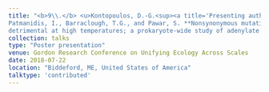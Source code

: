```yaml
---
title: "<b>9\\.</b> <u>Kontopoulos, D.-G.<sup><a title='Presenting author'>†</a></sup></u>, 
Patmanidis, I., Barraclough, T.G., and Pawar, S. **Nonsynonymous mutations are more 
detrimental at high temperatures; a prokaryote-wide study of adenylate kinases.**"
collection: talks
type: "Poster presentation"
venue: Gordon Research Conference on Unifying Ecology Across Scales
date: 2018-07-22
location: "Biddeford, ME, United States of America"
talktype: 'contributed'
---
```

